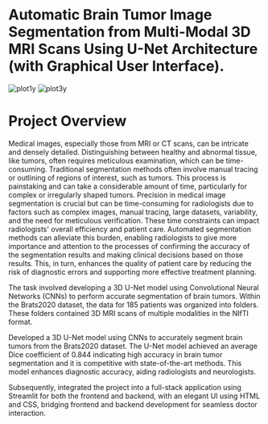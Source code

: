# Automatic Brain Tumor Image Segmentation from Multi-Modal 3D MRI Scans Using U-Net Architecture (with Graphical User Interface).

     
     
![plot1y](https://user-images.githubusercontent.com/111432785/234045376-99493ee3-bc3a-41f7-8795-300778fff09c.png)
![plot3y](https://user-images.githubusercontent.com/111432785/234045394-e698011d-3185-4e64-9ce7-fa639704329e.png)

##

# Project Overview
Medical images, especially those from MRI or CT scans, can be intricate and densely detailed. Distinguishing between healthy and abnormal tissue, like tumors, often requires meticulous examination, which can be time-consuming. Traditional segmentation methods often involve manual tracing or outlining of regions of interest, such as tumors. This process is painstaking and can take a considerable amount of time, particularly for complex or irregularly shaped tumors. Precision in medical image segmentation is crucial but can be time-consuming for radiologists due to factors such as complex images, manual tracing, large datasets, variability, and the need for meticulous verification. These time constraints can impact radiologists' overall efficiency and patient care. Automated segmentation methods can alleviate this burden, enabling radiologists to give more importance and attention to the processes of confirming the accuracy of the segmentation results and making clinical decisions based on those results. This, in turn, enhances the quality of patient care by reducing the risk of diagnostic errors and supporting more effective treatment planning.

The task involved developing a 3D U-Net model using Convolutional Neural Networks (CNNs) to perform accurate segmentation of brain tumors. Within the Brats2020 dataset, the data for 185 patients was organized into folders. These folders contained 3D MRI scans of multiple modalities in the NIfTI format.

Developed a 3D U-Net model using CNNs to accurately segment brain tumors from the Brats2020 dataset. The U-Net model achieved an average Dice coefficient of 0.844 indicating high accuracy in brain tumor segmentation and it is competitive with state-of-the-art methods. This model enhances diagnostic accuracy, aiding radiologists and neurologists. 

Subsequently, integrated the project into a full-stack application using Streamlit for both the frontend and backend, with an elegant UI using HTML and CSS, bridging frontend and backend development for seamless doctor interaction.
